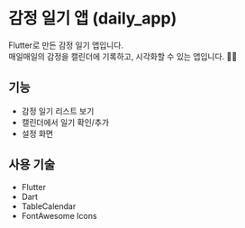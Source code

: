 # 감정 일기 앱 (daily_app)

Flutter로 만든 감정 일기 앱입니다.  
매일매일의 감정을 캘린더에 기록하고, 시각화할 수 있는 앱입니다. 📅📝

## 기능

- 감정 일기 리스트 보기
- 캘린더에서 일기 확인/추가
- 설정 화면

## 사용 기술
- Flutter
- Dart
- TableCalendar
- FontAwesome Icons
